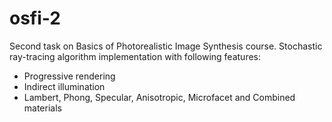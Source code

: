 osfi-2
======

Second task on Basics of Photorealistic Image Synthesis course. Stochastic ray-tracing algorithm implementation with following features:

* Progressive rendering
* Indirect illumination
* Lambert, Phong, Specular, Anisotropic, Microfacet and Combined materials
